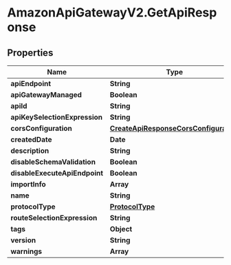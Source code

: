 # AmazonApiGatewayV2.GetApiResponse

## Properties

Name | Type | Description | Notes
------------ | ------------- | ------------- | -------------
**apiEndpoint** | **String** |  | [optional] 
**apiGatewayManaged** | **Boolean** |  | [optional] 
**apiId** | **String** |  | [optional] 
**apiKeySelectionExpression** | **String** |  | [optional] 
**corsConfiguration** | [**CreateApiResponseCorsConfiguration**](CreateApiResponseCorsConfiguration.md) |  | [optional] 
**createdDate** | **Date** |  | [optional] 
**description** | **String** |  | [optional] 
**disableSchemaValidation** | **Boolean** |  | [optional] 
**disableExecuteApiEndpoint** | **Boolean** |  | [optional] 
**importInfo** | **Array** |  | [optional] 
**name** | **String** |  | [optional] 
**protocolType** | [**ProtocolType**](ProtocolType.md) |  | [optional] 
**routeSelectionExpression** | **String** |  | [optional] 
**tags** | **Object** |  | [optional] 
**version** | **String** |  | [optional] 
**warnings** | **Array** |  | [optional] 


